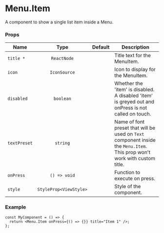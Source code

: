 # Menu.Item

A component to show a single list item inside a Menu.

### Props

| Name         |          Type          | Default | Description                                                                                                               |
| ------------ | :--------------------: | :-----: | ------------------------------------------------------------------------------------------------------------------------- |
| `title *`    |      `ReactNode`       |         | Title text for the MenuItem.                                                                                              |
| `icon`       |      `IconSource`      |         | Icon to display for the MenuItem.                                                                                         |
| `disabled`   |       `boolean`        |         | Whether the 'item' is disabled. A disabled 'item' is greyed out and onPress is not called on touch.                       |
| `textPreset` |        `string`        |         | Name of font preset that will be used on `Text` component inside the `Menu.Item`. This prop won't work with custom title. |
| `onPress`    |      `() => void`      |         | Function to execute on press.                                                                                             |
| `style`      | `StyleProp<ViewStyle>` |         | Style of the component.                                                                                                   |

### Example

```tsx
const MyComponent = () => {
  return <Menu.Item onPress={() => {}} title="Item 1" />;
};
```
